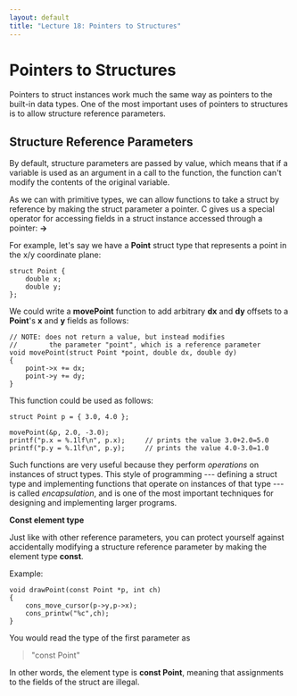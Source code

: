 ```yaml
---
layout: default
title: "Lecture 18: Pointers to Structures"
---
```


Pointers to Structures
======================

Pointers to struct instances work much the same way as pointers to the built-in data types. One of the most important uses of pointers to structures is to allow structure reference parameters.

Structure Reference Parameters
------------------------------

By default, structure parameters are passed by value, which means that if a variable is used as an argument in a call to the function, the function can't modify the contents of the original variable.

As we can with primitive types, we can allow functions to take a struct by reference by making the struct parameter a pointer. C gives us a special operator for accessing fields in a struct instance accessed through a pointer: **-\>**

For example, let's say we have a **Point** struct type that represents a point in the x/y coordinate plane:

    struct Point {
        double x;
        double y;
    };

We could write a **movePoint** function to add arbitrary **dx** and **dy** offsets to a **Point**'s **x** and **y** fields as follows:

    // NOTE: does not return a value, but instead modifies
    //        the parameter "point", which is a reference parameter
    void movePoint(struct Point *point, double dx, double dy)
    {
        point->x += dx;
        point->y += dy;
    }

This function could be used as follows:

    struct Point p = { 3.0, 4.0 };

    movePoint(&p, 2.0, -3.0);
    printf("p.x = %.1lf\n", p.x);     // prints the value 3.0+2.0=5.0
    printf("p.y = %.1lf\n", p.y);     // prints the value 4.0-3.0=1.0

Such functions are very useful because they perform *operations* on instances of struct types. This style of programming --- defining a struct type and implementing functions that operate on instances of that type --- is called *encapsulation*, and is one of the most important techniques for designing and implementing larger programs.

**Const element type**

Just like with other reference parameters, you can protect yourself against accidentally modifying a structure reference parameter by making the element type **const**.

Example:

    void drawPoint(const Point *p, int ch)
    {
        cons_move_cursor(p->y,p->x);
        cons_printw("%c",ch);
    }

You would read the type of the first parameter as

> "const Point"

In other words, the element type is **const Point**, meaning that assignments to the fields of the struct are illegal.
